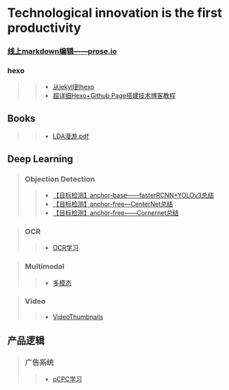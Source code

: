 # Technological innovation is the first productivity

### [线上markdown编辑——prose.io](https://prose.io/#bruceliuxing)
### hexo
>>- [从jekyll到hexo](https://wordzzzz.github.io/2018/01/10/HEXO/)
>>- [超详细Hexo+Github Page搭建技术博客教程](https://segmentfault.com/a/1190000017986794)
## Books
>>- [LDA漫游.pdf](../blog/LDA漫游.pdf)

## Deep Learning
>### Objection Detection
>>- [【目标检测】anchor-base——fasterRCNN+YOLOv3总结](blog/tech_blog/2020-06-09-【目标检测】anchor-base——fasterRCNN+YOLOv3总结.md)
>>- [【目标检测】anchor-free—CenterNet总结](blog/tech_blog/2020-06-09-【目标检测】anchor-free—CenterNet总结.md)
>>- [【目标检测】anchor-free——Cornernet总结](blog/tech_blog/2020-06-09-【目标检测】anchor-free—CenterNet总结.md)

>### OCR
>>- [OCR学习](blog/tech_blog/2020-06-15-图像OCR学习.md)

>### Multimodal
>>- [多模态](blog/tech_blog/CV/Multimodal.md)

>### Video
>>- [VideoThumbnails](blog/tech_blog/CV/VedioThumbnails_yahoo_click_or_not.md)
>>

## 产品逻辑
>### 广告系统
>>- [oCPC学习](blog/tech_blog/product/oCPC.md)
